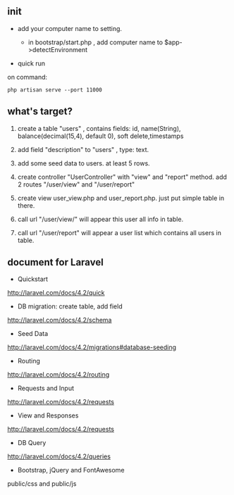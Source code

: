 ## init

* add your computer name to setting.
	* in bootstrap/start.php , add computer name to $app->detectEnvironment

* quick run

on command:

	php artisan serve --port 11000

## what's target?

1. create a table "users" , contains fields: id, name(String), balance(decimal(15,4), default 0), soft delete,timestamps

2. add field "description" to "users" , type: text.

3. add some seed data to users. at least 5 rows.

4. create controller "UserController" with "view" and "report" method. add 2 routes "/user/view" and "/user/report"

5. create view user_view.php and user_report.php. just put simple table in there.

6. call url "/user/view/<user id>" will appear this user all info in table.

7. call url "/user/report" will appear a user list which contains all users in table.

## document for Laravel

* Quickstart

http://laravel.com/docs/4.2/quick

* DB migration: create table, add field

http://laravel.com/docs/4.2/schema

* Seed Data

http://laravel.com/docs/4.2/migrations#database-seeding

* Routing

http://laravel.com/docs/4.2/routing

* Requests and Input

http://laravel.com/docs/4.2/requests

* View and Responses

http://laravel.com/docs/4.2/requests

* DB Query

http://laravel.com/docs/4.2/queries

* Bootstrap, jQuery and FontAwesome

public/css and public/js

